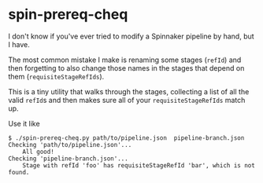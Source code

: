 # spin-prereq-cheq

I don't know if you've ever tried to modify a Spinnaker pipeline by hand, but I have.

The most common mistake I make is renaming some stages (`refId`) and then forgetting to also change those names in the stages that depend on them (`requisiteStageRefIds`).

This is a tiny utility that walks through the stages, collecting a list of all the valid `refId`s and then makes sure all of your `requisiteStageRefIds` match up.

Use it like

```
$ ./spin-prereq-cheq.py path/to/pipeline.json  pipeline-branch.json
Checking 'path/to/pipeline.json'...
    All good!
Checking 'pipeline-branch.json'...
    Stage with refId 'foo' has requisiteStageRefId 'bar', which is not found.
```

